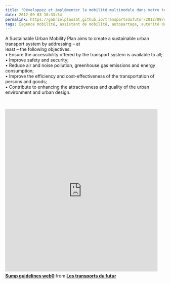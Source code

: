 ```yaml
---
title: "Développez et implémenter la mobilité multimodale dans votre territoire"
date: 2012-09-03 16:33:54
permalink: https://gabrielplassat.github.io/transportsdufutur/2012/09/developpez-et-implementer-la-mobilite-multimodale-dans-votre-territoire.html
tags: [agence mobilité, assistant de mobilité, autopartage, autorité des transports, connectivité, covoiturage, données réelles, Efficacité énergétique, Europe, gouvernance, innovation, intelligence collective, internet, ITS, marketing, partage de données, partage de la voirie, PDE, Plateforme d'idées, Service de mobilité, territoire]
---
```


<p>A Sustainable Urban Mobility Plan aims to create a sustainable urban transport system by addressing – at<br />least – the following objectives:<br />• Ensure the accessibility offered by the transport system is available to all;<br />• Improve safety and security;<br />• Reduce air and noise pollution, greenhouse gas emissions and energy consumption;<br />• Improve the efficiency and cost-effectiveness of the transportation of persons and goods;<br />• Contribute to enhancing the attractiveness and quality of the urban environment and urban design.</p> <p> </p> <iframe frameborder="0" height="511" marginheight="0" marginwidth="0" scrolling="no" src="http://fr.slideshare.net/slideshow/embed_code/14153582" style="border: 1px solid #CCC; border-width: 1px 1px 0; margin-bottom: 5px;" width="479"> </iframe> <div style="margin-bottom: 5px;"> <strong> <a href="http://fr.slideshare.net/transportsdufutur/sump-guidelines-web0" target="_blank" title="Sump guidelines web0">Sump guidelines web0</a> </strong> from <strong><a href="http://fr.slideshare.net/transportsdufutur" target="_blank">Les transports du futur</a></strong> </div>
